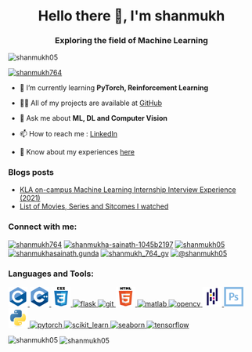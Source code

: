 <h1 align="center">Hello there 👋, I'm shanmukh</h1>
<h3 align="center">Exploring the field of Machine Learning</h3>

<p align="left"> <img src="https://komarev.com/ghpvc/?username=shanmukh05&label=Profile%20views&color=0e75b6&style=flat" alt="shanmukh05" /> </p>

<p align="left"> <a href="https://twitter.com/shanmukh764" target="blank"><img src="https://img.shields.io/twitter/follow/shanmukh764?logo=twitter&style=for-the-badge" alt="shanmukh764" /></a> </p>

- 🌱 I’m currently learning **PyTorch, Reinforcement Learning**

- 👨‍💻 All of my projects are available at [GitHub](https://github.com/shanmukh05)

- 💬 Ask me about **ML, DL and Computer Vision**

- 📫 How to reach me : [LinkedIn](https://www.linkedin.com/in/shanmukha-sainath-1045b2197)

- 📄 Know about my experiences [here](https://drive.google.com/file/d/1QW27Vfg7B4GJ5oidANXaRf8DC9LnRAp9/view?usp=sharing)

### Blogs posts
<!-- BLOG-POST-LIST:START -->
- [KLA on-campus Machine Learning Internship Interview Experience &lpar;2021&rpar;](https://medium.com/@shanmukh05/kla-on-campus-machine-learning-internship-interview-experience-2021-72518adac034?source=rss-50f5e3450ea9------2)
- [List of Movies, Series and Sitcomes I watched](https://shanmukh05.notion.site/shanmukh05/Movies-Series-Sitcoms-c57001a504e54443a4e90ccea7f53313)
<!-- BLOG-POST-LIST:END -->

<h3 align="left">Connect with me:</h3>
<p align="left">
<a href="https://twitter.com/shanmukh764" target="blank"><img align="center" src="https://raw.githubusercontent.com/rahuldkjain/github-profile-readme-generator/master/src/images/icons/Social/twitter.svg" alt="shanmukh764" height="30" width="40" /></a>
<a href="https://linkedin.com/in/shanmukha-sainath-1045b2197" target="blank"><img align="center" src="https://raw.githubusercontent.com/rahuldkjain/github-profile-readme-generator/master/src/images/icons/Social/linked-in-alt.svg" alt="shanmukha-sainath-1045b2197" height="30" width="40" /></a>
<a href="https://kaggle.com/shanmukh05" target="blank"><img align="center" src="https://raw.githubusercontent.com/rahuldkjain/github-profile-readme-generator/master/src/images/icons/Social/kaggle.svg" alt="shanmukh05" height="30" width="40" /></a>
<a href="https://fb.com/shanmukhasainath.gunda" target="blank"><img align="center" src="https://raw.githubusercontent.com/rahuldkjain/github-profile-readme-generator/master/src/images/icons/Social/facebook.svg" alt="shanmukhasainath.gunda" height="30" width="40" /></a>
<a href="https://instagram.com/shanmukh_764_gv" target="blank"><img align="center" src="https://raw.githubusercontent.com/rahuldkjain/github-profile-readme-generator/master/src/images/icons/Social/instagram.svg" alt="shanmukh_764_gv" height="30" width="40" /></a>
<a href="https://medium.com/@shanmukh05" target="blank"><img align="center" src="https://raw.githubusercontent.com/rahuldkjain/github-profile-readme-generator/master/src/images/icons/Social/medium.svg" alt="@shanmukh05" height="30" width="40" /></a>
</p>

<h3 align="left">Languages and Tools:</h3>
<p align="left"> <a href="https://www.cprogramming.com/" target="_blank" rel="noreferrer"> <img src="https://raw.githubusercontent.com/devicons/devicon/master/icons/c/c-original.svg" alt="c" width="40" height="40"/> </a> <a href="https://www.w3schools.com/cpp/" target="_blank" rel="noreferrer"> <img src="https://raw.githubusercontent.com/devicons/devicon/master/icons/cplusplus/cplusplus-original.svg" alt="cplusplus" width="40" height="40"/> </a> <a href="https://www.w3schools.com/css/" target="_blank" rel="noreferrer"> <img src="https://raw.githubusercontent.com/devicons/devicon/master/icons/css3/css3-original-wordmark.svg" alt="css3" width="40" height="40"/> </a> <a href="https://flask.palletsprojects.com/" target="_blank" rel="noreferrer"> <img src="https://www.vectorlogo.zone/logos/pocoo_flask/pocoo_flask-icon.svg" alt="flask" width="40" height="40"/> </a> <a href="https://git-scm.com/" target="_blank" rel="noreferrer"> <img src="https://www.vectorlogo.zone/logos/git-scm/git-scm-icon.svg" alt="git" width="40" height="40"/> </a> <a href="https://www.w3.org/html/" target="_blank" rel="noreferrer"> <img src="https://raw.githubusercontent.com/devicons/devicon/master/icons/html5/html5-original-wordmark.svg" alt="html5" width="40" height="40"/> </a> <a href="https://www.mathworks.com/" target="_blank" rel="noreferrer"> <img src="https://upload.wikimedia.org/wikipedia/commons/2/21/Matlab_Logo.png" alt="matlab" width="40" height="40"/> </a> <a href="https://opencv.org/" target="_blank" rel="noreferrer"> <img src="https://www.vectorlogo.zone/logos/opencv/opencv-icon.svg" alt="opencv" width="40" height="40"/> </a> <a href="https://pandas.pydata.org/" target="_blank" rel="noreferrer"> <img src="https://raw.githubusercontent.com/devicons/devicon/2ae2a900d2f041da66e950e4d48052658d850630/icons/pandas/pandas-original.svg" alt="pandas" width="40" height="40"/> </a> <a href="https://www.photoshop.com/en" target="_blank" rel="noreferrer"> <img src="https://raw.githubusercontent.com/devicons/devicon/master/icons/photoshop/photoshop-line.svg" alt="photoshop" width="40" height="40"/> </a> <a href="https://www.python.org" target="_blank" rel="noreferrer"> <img src="https://raw.githubusercontent.com/devicons/devicon/master/icons/python/python-original.svg" alt="python" width="40" height="40"/> </a> <a href="https://pytorch.org/" target="_blank" rel="noreferrer"> <img src="https://www.vectorlogo.zone/logos/pytorch/pytorch-icon.svg" alt="pytorch" width="40" height="40"/> </a> <a href="https://scikit-learn.org/" target="_blank" rel="noreferrer"> <img src="https://upload.wikimedia.org/wikipedia/commons/0/05/Scikit_learn_logo_small.svg" alt="scikit_learn" width="40" height="40"/> </a> <a href="https://seaborn.pydata.org/" target="_blank" rel="noreferrer"> <img src="https://seaborn.pydata.org/_images/logo-mark-lightbg.svg" alt="seaborn" width="40" height="40"/> </a> <a href="https://www.tensorflow.org" target="_blank" rel="noreferrer"> <img src="https://www.vectorlogo.zone/logos/tensorflow/tensorflow-icon.svg" alt="tensorflow" width="40" height="40"/> </a> </p>

<p><img align="left" src="https://github-readme-stats.vercel.app/api/top-langs?username=shanmukh05&show_icons=true&locale=en&layout=compact" alt="shanmukh05" /></p>

<p>&nbsp;<img align="center" src="https://github-readme-stats.vercel.app/api?username=shanmukh05&show_icons=true&locale=en" alt="shanmukh05" /></p>

